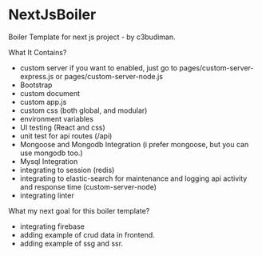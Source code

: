 # NextJsBoiler
Boiler Template for next js project - by c3budiman.


What It Contains?
- custom server if you want to enabled, just go to pages/custom-server-express.js or pages/custom-server-node.js 
- Bootstrap
- custom document
- custom app.js
- custom css (both global, and modular)
- environment variables
- UI testing (React and css)
- unit test for api routes (/api)
- Mongoose and Mongodb Integration (i prefer mongoose, but you can use mongodb too.)
- Mysql Integration
- integrating to session (redis)
- integrating to elastic-search for maintenance and logging api activity and response time (custom-server-node)
- integrating linter

What my next goal for this boiler template?
- integrating firebase
- adding example of crud data in frontend.
- adding example of ssg and ssr.
